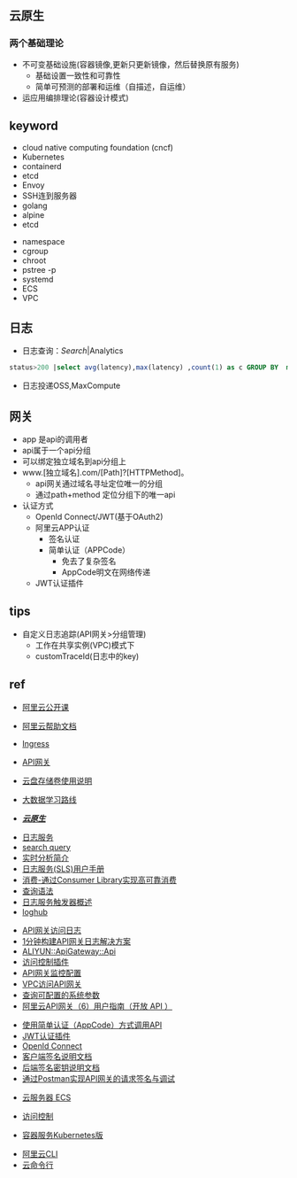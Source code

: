 ## 云原生

### 两个基础理论
+ 不可变基础设施(容器镜像,更新只更新镜像，然后替换原有服务)
    - 基础设置一致性和可靠性
    - 简单可预测的部署和运维（自描述，自运维）
+ 运应用编排理论(容器设计模式)



## keyword

+ cloud native computing foundation (cncf)
+ Kubernetes
+ containerd
+ etcd
+ Envoy
+ SSH连到服务器
+ golang
+ alpine
+ etcd
<!-- liunux -->
+ namespace
+ cgroup
+ chroot
+ pstree -p
+ systemd
+ ECS
+ VPC

## 日志

+ 日志查询：$Search |$Analytics
```sql
status>200 |select avg(latency),max(latency) ,count(1) as c GROUP BY  method  ORDER BY c DESC  LIMIT 20
```
+ 日志投递OSS,MaxCompute

## 网关

+ app 是api的调用者
+ api属于一个api分组
+ 可以绑定独立域名到api分组上
+ www.[独立域名].com/[Path]?[HTTPMethod]。
    - api网关通过域名寻址定位唯一的分组
    - 通过path+method 定位分组下的唯一api
+ 认证方式
    - OpenId Connect/JWT(基于OAuth2)
    - 阿里云APP认证
        + 签名认证
        + 简单认证（APPCode）
            - 免去了复杂签名
            - AppCode明文在网络传递
    - JWT认证插件


## tips

+ 自定义日志追踪(API网关>分组管理)
    - 工作在共享实例(VPC)模式下
    - customTraceId(日志中的key)

## ref
+ [阿里云公开课](https://edu.aliyun.com/roadmap/cloudnative)
+ [阿里云帮助文档](https://help.aliyun.com/?spm=a2c4g.11186623.6.538.2d657d2cgpeamK)

+ [Ingress](https://www.jianshu.com/p/189fab1845c5)
+ [API网关](https://help.aliyun.com/document_detail/29475.html?spm=a2c4g.11186623.2.11.13487355z3WvjM)
+ [云盘存储卷使用说明](https://www.alibabacloud.com/help/zh/doc-detail/86612.htm)
+ [大数据学习路线](https://edu.aliyun.com/roadmap/bigdata)
+ [***云原生***](https://jimmysong.io/)
<!-- 日志服务 -->
+ [日志服务](https://help.aliyun.com/document_detail/63459.html)
+ [search query](https://help.aliyun.com/document_detail/29060.html?spm=a2c4g.11186623.2.15.1a796f20ZBi4W6)
+ [实时分析简介](https://help.aliyun.com/document_detail/53608.html?spm=a2c4g.11186623.2.23.18253e00uXOGpc)
+ [日志服务(SLS)用户手册](https://promotion.aliyun.com/ntms/act/logdoclist.html?spm=5176.55536.1250727.1.9690121ekqhREz&aly_as=sArNaHyCc)
+ [消费-通过Consumer Library实现高可靠消费](https://help.aliyun.com/document_detail/43841.html?spm=a2c4g.11186623.2.7.428623ffE9g9k2#section-lfd-woz-kjz)
+ [查询语法](https://help.aliyun.com/document_detail/29060.html)
+ [日志服务触发器概述](https://www.alibabacloud.com/help/zh/doc-detail/84386.htm?spm=a2c63.p38356.b99.132.247c2136NrHK0r)
+ [loghub](https://www.alibabacloud.com/help/zh/doc-detail/29088.html?spm=a2c5t.10695662.1996646101.searchclickresult.5d4be0b1xj8RBV)
<!-- 网关 -->
+ [API网关访问日志](https://help.aliyun.com/document_detail/64803.html)
+ [1分钟构建API网关日志解决方案](https://developer.aliyun.com/article/326155)
+ [ALIYUN::ApiGateway::Api](https://www.alibabacloud.com/help/zh/doc-detail/61459.htm)
+ [访问控制插件](https://help.aliyun.com/document_detail/154200.html?spm=5176.13794939.0.0.7a426d18LTqQ85)
+ [API网关监控配置](https://yq.aliyun.com/articles/69134?spm=a2c4g.11186623.2.11.739e65602QVWRO)
+ [VPC访问API网关](https://help.aliyun.com/document_detail/127226.html?spm=a2c4g.11186623.6.577.624f3d6dWxEUoQ)
+ [查询可配置的系统参数](https://help.aliyun.com/document_detail/43677.html?spm=5176.10695662.1996646101.searchclickresult.3c034526NI1yMW)
+ [阿里云API网关（6）用户指南（开放 API ）](https://www.cnblogs.com/lexiaofei/p/7212199.html)
<!-- 网关认证 -->
+ [使用简单认证（AppCode）方式调用API](https://help.aliyun.com/document_detail/115437.html?spm=a2c4g.11186623.2.22.2e27de9cOqBwSw)
+ [JWT认证插件](https://help.aliyun.com/document_detail/103228.html?spm=a2c4g.11186623.2.19.c68b33daFA9ehU)
+ [OpenId Connect](https://help.aliyun.com/document_detail/48019.html?spm=a2c4g.11186623.6.569.60071335hSXp1s)
+ [客户端签名说明文档](https://help.aliyun.com/document_detail/29475.html?spm=a2c4g.11186623.2.16.4ad854749UU3iq)
+ [后端签名密钥说明文档](https://help.aliyun.com/document_detail/29485.html?spm=a2c4g.11186623.2.11.b4d86288Du20Um)
+ [通过Postman实现API网关的请求签名与调试](https://yq.aliyun.com/articles/629830)
<!-- ESC -->
+ [云服务器 ECS](https://help.aliyun.com/document_detail/108467.html)
<!-- 访问控制 -->
+ [访问控制](https://help.aliyun.com/document_detail/28627.html?spm=a2c4g.11186623.6.544.36f31339dgHWm0)
<!-- Kubernetes -->
+ [容器服务Kubernetes版](https://help.aliyun.com/product/85222.html?spm=a2c4g.750001.list.10.a7f17b13YwpgKk)
<!-- CLI -->
+ [阿里云CLI](https://help.aliyun.com/document_detail/110344.html?spm=a2c4g.11186623.6.556.22c916d2yLTb5J)
+ [云命令行](https://help.aliyun.com/document_detail/90256.html?spm=a2c4g.11186623.6.541.4df6a6b0OUEZQK)